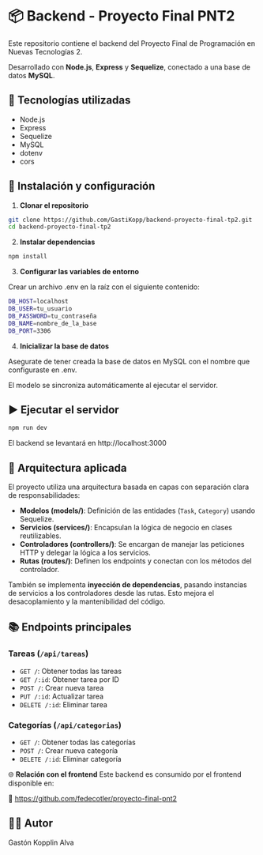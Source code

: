 # 📦 Backend - Proyecto Final PNT2

Este repositorio contiene el backend del Proyecto Final de Programación en Nuevas Tecnologías 2.

Desarrollado con **Node.js**, **Express** y **Sequelize**, conectado a una base de datos **MySQL**.

## 🚀 Tecnologías utilizadas

- Node.js
- Express
- Sequelize
- MySQL
- dotenv
- cors

## 🔧 Instalación y configuración

1. **Clonar el repositorio**

```bash
git clone https://github.com/GastiKopp/backend-proyecto-final-tp2.git
cd backend-proyecto-final-tp2
```
2. **Instalar dependencias**

```bash
npm install
```

3. **Configurar las variables de entorno**

Crear un archivo .env en la raíz con el siguiente contenido:

```bash
DB_HOST=localhost
DB_USER=tu_usuario
DB_PASSWORD=tu_contraseña
DB_NAME=nombre_de_la_base
DB_PORT=3306
```

4. **Inicializar la base de datos**

Asegurate de tener creada la base de datos en MySQL con el nombre que configuraste en .env.

El modelo se sincroniza automáticamente al ejecutar el servidor.

## ▶️ Ejecutar el servidor

```bash
npm run dev
```
El backend se levantará en http://localhost:3000


## 🧱 Arquitectura aplicada

El proyecto utiliza una arquitectura basada en capas con separación clara de responsabilidades:

- **Modelos (models/)**: Definición de las entidades (`Task`, `Category`) usando Sequelize.
- **Servicios (services/)**: Encapsulan la lógica de negocio en clases reutilizables.
- **Controladores (controllers/)**: Se encargan de manejar las peticiones HTTP y delegar la lógica a los servicios.
- **Rutas (routes/)**: Definen los endpoints y conectan con los métodos del controlador.

También se implementa **inyección de dependencias**, pasando instancias de servicios a los controladores desde las rutas. Esto mejora el desacoplamiento y la mantenibilidad del código.

 ## 📚 Endpoints principales

### Tareas (`/api/tareas`)
- `GET /`: Obtener todas las tareas
- `GET /:id`: Obtener tarea por ID
- `POST /`: Crear nueva tarea
- `PUT /:id`: Actualizar tarea
- `DELETE /:id`: Eliminar tarea

### Categorías (`/api/categorias`)
- `GET /`: Obtener todas las categorías
- `POST /`: Crear nueva categoría
- `DELETE /:id`: Eliminar categoría

🌐 **Relación con el frontend**
Este backend es consumido por el frontend disponible en:

🔗 https://github.com/fedecotler/proyecto-final-pnt2

## 👨‍💻 Autor

Gastón Kopplin Alva